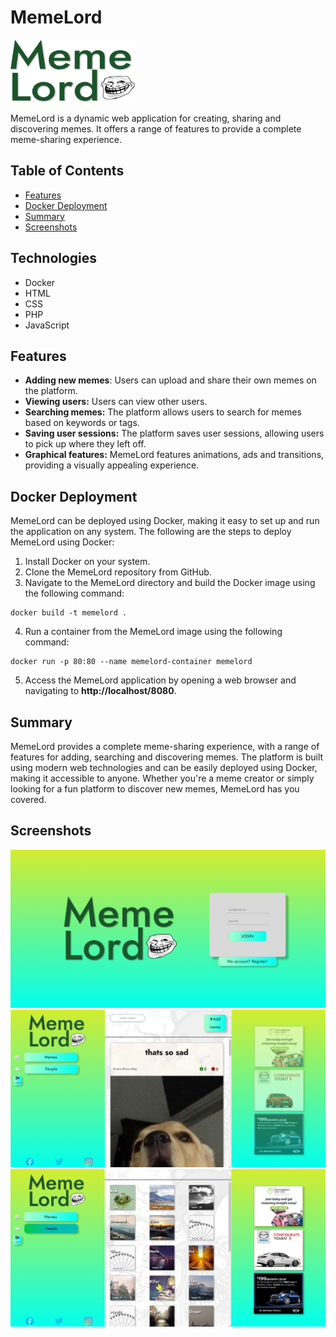 # MemeLord
<img src="https://github.com/damiankaniewski/MemeLord/blob/master/public/img/logo.svg" width="200" height="100">

MemeLord is a dynamic web application for creating, sharing and discovering memes. It offers a range of features to provide a complete meme-sharing experience.
## Table of Contents
- [Features](#features)
- [Docker Deployment](#docker-deployment)
- [Summary](#summary)
- [Screenshots](#screenshots)
## Technologies 
 - Docker
 - HTML
 - CSS
 - PHP
 - JavaScript
## Features
- **Adding new memes**: Users can upload and share their own memes on the platform.
- **Viewing users:** Users can view other users.
- **Searching memes:** The platform allows users to search for memes based on keywords or tags.
- **Saving user sessions:** The platform saves user sessions, allowing users to pick up where they left off.
- **Graphical features:** MemeLord features animations, ads and transitions, providing a visually appealing experience.
## Docker Deployment
MemeLord can be deployed using Docker, making it easy to set up and run the application on any system. The following are the steps to deploy MemeLord using Docker:
1. Install Docker on your system.
2. Clone the MemeLord repository from GitHub.
3. Navigate to the MemeLord directory and build the Docker image using the following command:
```
docker build -t memelord .
```
4. Run a container from the MemeLord image using the following command:
```
docker run -p 80:80 --name memelord-container memelord
```
5. Access the MemeLord application by opening a web browser and navigating to **http://localhost/8080**.
## Summary
MemeLord provides a complete meme-sharing experience, with a range of features for adding, searching and discovering memes. The platform is built using modern web technologies and can be easily deployed using Docker, making it accessible to anyone. Whether you're a meme creator or simply looking for a fun platform to discover new memes, MemeLord has you covered.
## Screenshots
![Login Page](scr3.png)
![Main Page](scr2.png)
![Users Page](scr1.png)
